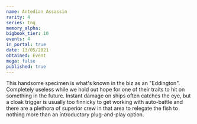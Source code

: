 ```yaml
---
name: Antedian Assassin
rarity: 4
series: tng
memory_alpha:
bigbook_tier: 10
events: 4
in_portal: true
date: 13/05/2021
obtained: Event
mega: false
published: true
---
```


This handsome specimen is what's known in the biz as an "Eddington". Completely useless while we hold out hope for one of their traits to hit on something in the future. Instant damage on ships often catches the eye, but a cloak trigger is usually too finnicky to get working with auto-battle and there are a plethora of superior crew in that area to relegate the fish to nothing more than an introductory plug-and-play option.
